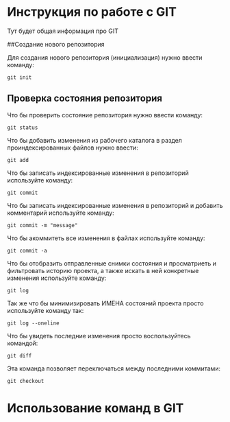 # Инструкция по работе с GIT

Тут будет общая информация про GIT

##Создание нового репозитория

Для создания нового репозитория (инициализация) нужно ввести команду:

    git init

## Проверка состояния репозитория

Что бы проверить состояние репозитория нужно ввести команду:

    git status
    
Что бы добавить изменения из рабочего каталога в раздел проиндексированных файлов нужно ввести:

    git add

Что бы записать индексированные изменения в репозиторий используйте команду:

    git commit

Что бы записать индексированные изменения в репозиторий и добавить комментарий используйте команду:

    git commit -m "message"

Что бы акоммитеть все изменения в файлах используйте команду:

    git commit -a

Что бы отобразить отправленные снимки состояния и просматриеть и фильтровать историю проекта, а также искать в ней конкретные изменения используйте команду:

    git log

Так же что бы минимизировать ИМЕНА состояний проекта просто используйте команду так:

    git log --oneline

Что бы увидеть последние изменения просто воспользуйтесь командой:

    git diff

Эта команда позволяет переключаться между последними коммитами:

    git checkout

# Использование команд в GIT #

